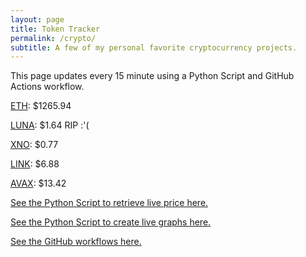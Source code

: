 ```yaml
---
layout: page
title: Token Tracker
permalink: /crypto/
subtitle: A few of my personal favorite cryptocurrency projects.
---
```


 This page updates every 15 minute using a Python Script and GitHub Actions workflow.


<!--BEGINCRYPTOINPUT-->
[ETH](https://smfxfc.github.io/crypto/eth.html): $1265.94

[LUNA](https://smfxfc.github.io/crypto/luna.html): $1.64 RIP :'(

[XNO](https://smfxfc.github.io/crypto/xno.html): $0.77

[LINK](https://smfxfc.github.io/crypto/link.html): $6.88

[AVAX](https://smfxfc.github.io/crypto/avax.html): $13.42

<!--ENDCRYPTOINPUT-->
 
 
[See the Python Script to retrieve live price here.](https://github.com/smfxfc/smfxfc.github.io/blob/master/src/get_cryptos.py)

[See the Python Script to create live graphs here.](https://github.com/smfxfc/smfxfc.github.io/blob/master/src/graph_crypto.py)

[See the GitHub workflows here.](https://github.com/smfxfc/smfxfc.github.io/blob/master/.github/workflows/)
